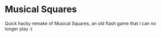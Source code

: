 # Musical Squares

Quick hacky remake of Musical Squares, an old flash game that I can no longer play :( 